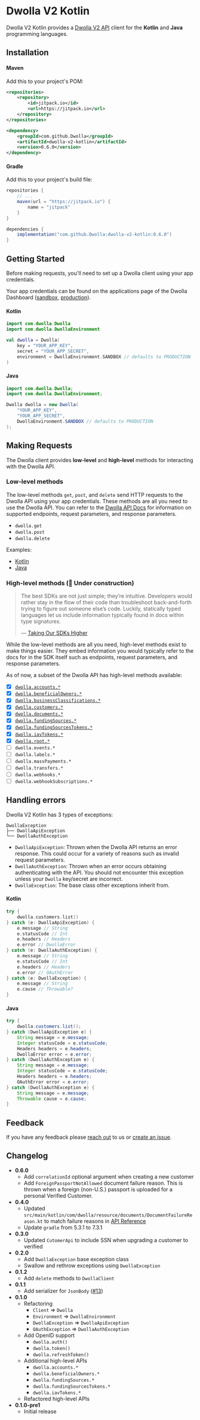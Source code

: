 # Dwolla V2 Kotlin

Dwolla V2 Kotlin provides a [Dwolla V2 API](https://docs.dwolla.com) client for the **Kotlin** and **Java**
programming languages.

## Installation

#### Maven

Add this to your project's POM:

```xml
<repositories>
    <repository>
        <id>jitpack.io</id>
        <url>https://jitpack.io</url>
    </repository>
</repositories>
```

```xml
<dependency>
    <groupId>com.github.Dwolla</groupId>
    <artifactId>dwolla-v2-kotlin</artifactId>
    <version>0.6.0</version>
</dependency>
```

#### Gradle

Add this to your project's build file:

```groovy
repositories {
    // ...
    maven(url = "https://jitpack.io") {
        name = "jitpack"
    }
}
```

```groovy
dependencies {
    implementation("com.github.Dwolla:dwolla-v2-kotlin:0.6.0")
}
```

## Getting Started

Before making requests, you'll need to set up a Dwolla client using your app credentials.

Your app credentials can be found on the applications page of the Dwolla Dashboard
([sandbox](https://dashboard-sandbox.dwolla.com/applications),
[production](https://dashboard.dwolla.com/applications)).

#### Kotlin

```kotlin
import com.dwolla.Dwolla
import com.dwolla.DwollaEnvironment

val dwolla = Dwolla(
    key = "YOUR_APP_KEY",
    secret = "YOUR_APP_SECRET",
    environment = DwollaEnvironment.SANDBOX // defaults to PRODUCTION
)
```

#### Java

```java
import com.dwolla.Dwolla;
import com.dwolla.DwollaEnvironment;

Dwolla dwolla = new Dwolla(
    "YOUR_APP_KEY",
    "YOUR_APP_SECRET",
    DwollaEnvironment.SANDBOX // defaults to PRODUCTION
);
```

## Making Requests

The Dwolla client provides **low-level** and **high-level** methods for interacting with the Dwolla API.

### Low-level methods

The low-level methods `get`, `post`, and `delete` send HTTP requests to the Dwolla API using your app credentials.
These methods are all you need to use the Dwolla API. You can refer to the [Dwolla API Docs](https://docs.dwolla.com/)
for information on supported endpoints, request parameters, and response parameters.

- `dwolla.get`
- `dwolla.post`
- `dwolla.delete`

Examples:

- [Kotlin](docs/low_level_examples_kotlin.md)
- [Java](docs/low_level_examples_java.md)

### High-level methods (🚧 Under construction)

> The best SDKs are not just simple; they’re intuitive. Developers would rather stay in the flow of their code than
> troubleshoot back-and-forth trying to figure out someone else’s code. Luckily, statically typed languages let us
> include information typically found in docs within type signatures.
>
> &mdash; [Taking Our SDKs Higher](https://www.dwolla.com/updates/improving-sdks/)

While the low-level methods are all you need, high-level methods exist to make things easier. They embed information
you would typically refer to the docs for in the SDK itself such as endpoints, request parameters, and response parameters.

As of now, a subset of the Dwolla API has high-level methods available:

- [x] [`dwolla.accounts.*`](https://github.com/Dwolla/dwolla-v2-kotlin/blob/main/src/main/kotlin/com/dwolla/api/AccountsApi.kt)
- [x] [`dwolla.beneficialOwners.*`](https://github.com/Dwolla/dwolla-v2-kotlin/blob/main/src/main/kotlin/com/dwolla/api/BeneficialOwnersApi.kt)
- [x] [`dwolla.businessClassifications.*`](https://github.com/Dwolla/dwolla-v2-kotlin/blob/main/src/main/kotlin/com/dwolla/api/BusinessClassificationsApi.kt)
- [x] [`dwolla.customers.*`](https://github.com/Dwolla/dwolla-v2-kotlin/blob/main/src/main/kotlin/com/dwolla/api/CustomersApi.kt)
- [x] [`dwolla.documents.*`](https://github.com/Dwolla/dwolla-v2-kotlin/blob/main/src/main/kotlin/com/dwolla/api/DocumentsApi.kt)
- [x] [`dwolla.fundingSources.*`](https://github.com/Dwolla/dwolla-v2-kotlin/blob/main/src/main/kotlin/com/dwolla/api/FundingSourcesApi.kt)
- [x] [`dwolla.fundingSourcesTokens.*`](https://github.com/Dwolla/dwolla-v2-kotlin/blob/main/src/main/kotlin/com/dwolla/api/FundingSourcesTokensApi.kt)
- [x] [`dwolla.iavTokens.*`](https://github.com/Dwolla/dwolla-v2-kotlin/blob/main/src/main/kotlin/com/dwolla/api/IavTokensApi.kt)
- [x] [`dwolla.root.*`](https://github.com/Dwolla/dwolla-v2-kotlin/blob/main/src/main/kotlin/com/dwolla/api/RootApi.kt)
- [ ] `dwolla.events.*`
- [ ] `dwolla.labels.*`
- [ ] `dwolla.massPayments.*`
- [ ] `dwolla.transfers.*`
- [ ] `dwolla.webhooks.*`
- [ ] `dwolla.webhookSubscriptions.*`

## Handling errors

Dwolla V2 Kotlin has 3 types of exceptions:

```
DwollaException
├── DwollaApiException
└── DwollaAuthException
```

- `DwollaApiException`: Thrown when the Dwolla API returns an error response. This could occur
  for a variety of reasons such as invalid request parameters.
- `DwollaAuthException`: Thrown when an error occurs obtaining authenticating with the API. You should not encounter
  this exception unless your `Dwolla` key/secret are incorrect.
- `DwollaException`: The base class other exceptions inherit from.

#### Kotlin

```kotlin
try {
    dwolla.customers.list()
} catch (e: DwollaApiException) {
    e.message // String
    e.statusCode // Int
    e.headers // Headers
    e.error // DwollaError
} catch (e: DwollaAuthException) {
    e.message // String
    e.statusCode // Int
    e.headers // Headers
    e.error // OAuthError
} catch (e: DwollaException) {
    e.message // String
    e.cause // Throwable?
}
```

#### Java

```java
try {
    dwolla.customers.list();
} catch (DwollaApiException e) {
    String message = e.message;
    Integer statusCode = e.statusCode;
    Headers headers = e.headers;
    DwollaError error = e.error;
} catch (DwollaAuthException e) {
    String message = e.message;
    Integer statusCode = e.statusCode;
    Headers headers = e.headers;
    OAuthError error = e.error;
} catch (DwollaAuthException e) {
    String message = e.message;
    Throwable cause = e.cause;
}
```

## Feedback

If you have any feedback please [reach out](https://discuss.dwolla.com/) to us or
[create an issue](https://github.com/Dwolla/dwolla-v2-kotlin/issues).

## Changelog

- **0.6.0**
  - Add `correlationId` optional argument when creating a new customer
  - Add `ForeignPassportNotAllowed` document failure reason. This is thrown when a foreign (non-U.S.) passport is uploaded for a personal Verified Customer.
- **0.4.0**
  - Updated `src/main/kotlin/com/dwolla/resource/documents/DocumentFailureReason.kt` to match failure reasons in [API Reference](https://developers.dwolla.com/api-reference/documents)
  - Update `gradle` from 5.3.1 to 7.3.1
- **0.3.0**
  - Updated `CutomerApi` to include SSN when upgrading a customer to verified
- **0.2.0**
  - Add `DwollaException` base exception class
  - Swallow and rethrow exceptions using `DwollaException`
- **0.1.2**
  - Add `delete` methods to `DwollaClient`
- **0.1.1**
  - Add serializer for `JsonBody` ([#13](/Dwolla/dwolla-v2-kotlin/pull/13))
- **0.1.0**
  - Refactoring
    - `Client` => `Dwolla`
    - `Environment` => `DwollaEnvironment`
    - `DwollaException` => `DwollaApiException`
    - `OAuthException` => `DwollaAuthException`
  - Add OpenID support
    - `dwolla.auth()`
    - `dwolla.token()`
    - `dwolla.refreshToken()`
  - Additional high-level APIs
    - `dwolla.accounts.*`
    - `dwolla.beneficialOwners.*`
    - `dwolla.fundingSources.*`
    - `dwolla.fundingSourcesTokens.*`
    - `dwolla.iavTokens.*`
  - Refactored high-level APIs
- **0.1.0-pre1**
  - Initial release
